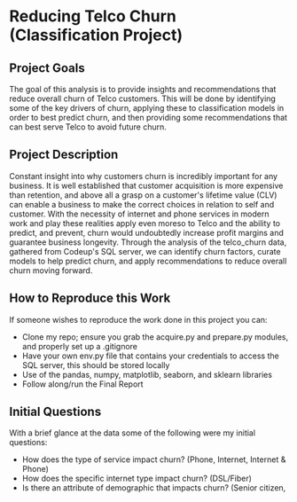 # Reducing Telco Churn (Classification Project)

## Project Goals 
The goal of this analysis is to provide insights and recommendations that reduce overall churn of Telco customers. This will be done by identifying
some of the key drivers of churn, applying these to classification models in order to best predict churn, and then providing some recommendations that 
can best serve Telco to avoid future churn.

## Project Description
Constant insight into why customers churn is incredibly important for any business. It is well established that customer acquisition is more expensive than retention,
and above all a grasp on a customer's lifetime value (CLV) can enable a business to make the correct choices in relation to self and customer. With the necessity of internet and phone services in modern work and play these realities apply even moreso to Telco and the ability to predict, and prevent, churn would undoubtedly increase profit margins and guarantee business longevity. Through the analysis of the telco_churn data, gathered from Codeup's SQL server, we can identify churn factors, curate models to help predict churn, and apply recommendations to reduce overall churn moving forward.

## How to Reproduce this Work
If someone wishes to reproduce the work done in this project you can:
- Clone my repo; ensure you grab the acquire.py and prepare.py modules, and properly set up a .gitignore
- Have your own env.py file that contains your credentials to access the SQL server, this should be stored locally
- Use of the pandas, numpy, matplotlib, seaborn, and sklearn libraries
- Follow along/run the Final Report

## Initial Questions
With a brief glance at the data some of the following were my initial questions:
- How does the type of service impact churn? (Phone, Internet, Internet & Phone)
- How does the specific internet type impact churn? (DSL/Fiber)
- Is there an attribute of demographic that impacts churn? (Senior citizen, 
